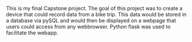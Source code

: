 This is my final Capstone project. The goal of this project was to create a device that could record data from a bike trip. This data would be stored in a database via pySQL and would then be displayed on a webpage that users could access from any webbrowser. Python flask was used to facilitate the webapp.
